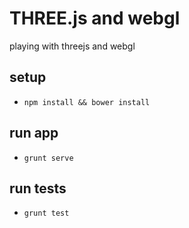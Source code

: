 THREE.js and webgl
==================

playing with threejs and webgl

## setup
* `npm install && bower install`

## run app
* `grunt serve`

## run tests
* `grunt test`
